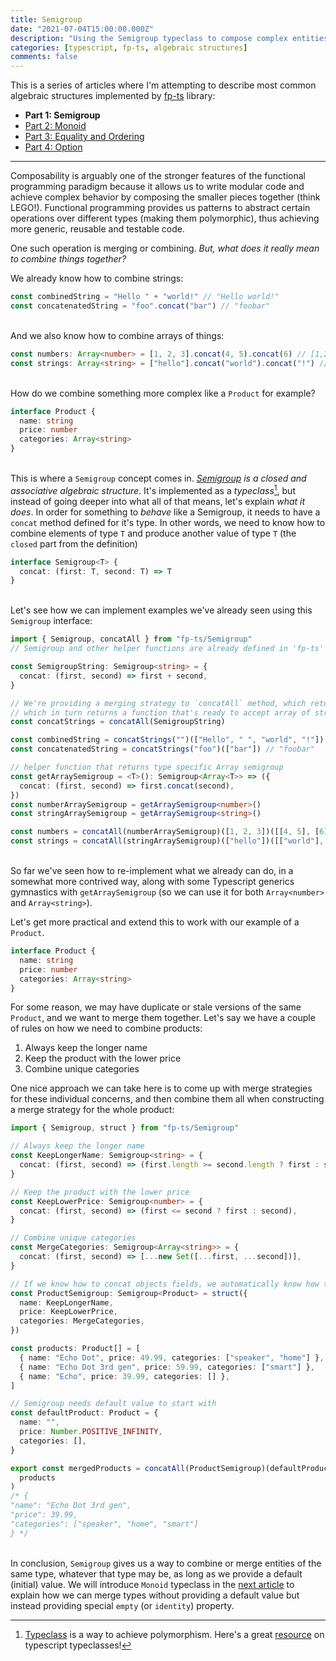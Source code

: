 ```yaml
---
title: Semigroup
date: "2021-07-04T15:00:00.000Z"
description: "Using the Semigroup typeclass to compose complex entities"
categories: [typescript, fp-ts, algebraic structures]
comments: false
---
```


This is a series of articles where I'm attempting to describe most common algebraic structures implemented by [fp-ts](https://github.com/gcanti/fp-ts) library:

- **Part 1: Semigroup**
- [Part 2: Monoid](/monoid)
- [Part 3: Equality and Ordering](/equality-and-ordering)
- [Part 4: Option](/option)

---

Composability is arguably one of the stronger features of the functional programming paradigm because it allows us to write modular code and achieve complex behavior by composing the smaller pieces together (think LEGO!). Functional programming provides us patterns to abstract certain operations over different types (making them polymorphic), thus achieving more generic, reusable and testable code.

One such operation is merging or combining. _But, what does it really mean to combine things together?_

We already know how to combine strings:

```ts
const combinedString = "Hello " + "world!" // "Hello world!"
const concatenatedString = "foo".concat("bar") // "foobar"
```

\
And we also know how to combine arrays of things:

```ts
const numbers: Array<number> = [1, 2, 3].concat(4, 5).concat(6) // [1,2,3,4,5,6]
const strings: Array<string> = ["hello"].concat("world").concat("!") // ["hello", "world", "!"]
```

\
How do we combine something more complex like a `Product` for example?

```ts
interface Product {
  name: string
  price: number
  categories: Array<string>
}
```

\
This is where a `Semigroup` concept comes in. _[Semigroup](https://en.wikipedia.org/wiki/Semigroup) is a closed and associative algebraic structure_. It's implemented as a _typeclass_[^1], but instead of going deeper into what all of that means, let's explain _what it does_. In order for something to _behave_ like a Semigroup, it needs to have a `concat` method defined for it's type. In other words, we need to know how to combine elements of type `T` and produce another value of type `T` (the `closed` part from the definition)

```ts
interface Semigroup<T> {
  concat: (first: T, second: T) => T
}
```

\
Let's see how we can implement examples we've already seen using this `Semigroup` interface:

```ts
import { Semigroup, concatAll } from "fp-ts/Semigroup"
// Semigroup and other helper functions are already defined in 'fp-ts' library

const SemigroupString: Semigroup<string> = {
  concat: (first, second) => first + second,
}

// We're providing a merging strategy to `concatAll` method, which returns a function expecting an initial value,
// which in turn returns a function that's ready to accept array of strings.
const concatStrings = concatAll(SemigroupString)

const combinedString = concatStrings("")(["Hello", " ", "world", "!"]) // "Hello world!"
const concatenatedString = concatStrings("foo")(["bar"]) // "foobar"

// helper function that returns type specific Array semigroup
const getArraySemigroup = <T>(): Semigroup<Array<T>> => ({
  concat: (first, second) => first.concat(second),
})
const numberArraySemigroup = getArraySemigroup<number>()
const stringArraySemigroup = getArraySemigroup<string>()

const numbers = concatAll(numberArraySemigroup)([1, 2, 3])([[4, 5], [6]]) // [1,2,3,4,5,6]
const strings = concatAll(stringArraySemigroup)(["hello"])([["world"], ["!"]]) // ["hello", "world"]
```

\
So far we've seen how to re-implement what we already can do, in a somewhat more contrived way, along with some Typescript generics gymnastics with `getArraySemigroup` (so we can use it for both `Array<number>` and `Array<string>`).

Let's get more practical and extend this to work with our example of a `Product`.

```ts
interface Product {
  name: string
  price: number
  categories: Array<string>
}
```

For some reason, we may have duplicate or stale versions of the same `Product`, and we want to merge them together.
Let's say we have a couple of rules on how we need to combine products:

1. Always keep the longer name
2. Keep the product with the lower price
3. Combine unique categories

One nice approach we can take here is to come up with merge strategies for these individual concerns, and then combine them all when constructing a merge strategy for the whole product:

```ts
import { Semigroup, struct } from "fp-ts/Semigroup"

// Always keep the longer name
const KeepLongerName: Semigroup<string> = {
  concat: (first, second) => (first.length >= second.length ? first : second),
}

// Keep the product with the lower price
const KeepLowerPrice: Semigroup<number> = {
  concat: (first, second) => (first <= second ? first : second),
}

// Combine unique categories
const MergeCategories: Semigroup<Array<string>> = {
  concat: (first, second) => [...new Set([...first, ...second])],
}

// If we know how to concat objects fields, we automatically know how to merge the whole object as well (using `struct`)
const ProductSemigroup: Semigroup<Product> = struct({
  name: KeepLongerName,
  price: KeepLowerPrice,
  categories: MergeCategories,
})

const products: Product[] = [
  { name: "Echo Dot", price: 49.99, categories: ["speaker", "home"] },
  { name: "Echo Dot 3rd gen", price: 59.99, categories: ["smart"] },
  { name: "Echo", price: 39.99, categories: [] },
]

// Semigroup needs default value to start with
const defaultProduct: Product = {
  name: "",
  price: Number.POSITIVE_INFINITY,
  categories: [],
}

export const mergedProducts = concatAll(ProductSemigroup)(defaultProduct)(
  products
)
/* {
"name": "Echo Dot 3rd gen", 
"price": 39.99,
"categories": ["speaker", "home", "smart"]
} */
```

\
In conclusion, `Semigroup` gives us a way to combine or merge entities of the same type, whatever that type may be, as long as we provide a default (initial) value. We will introduce `Monoid` typeclass in the [next article](/monoid) to explain how we can merge types without providing a default value but instead providing special `empty` (or `identity`) property.

[^1]: [Typeclass](https://en.wikipedia.org/wiki/Type_class) is a way to achieve polymorphism. Here's a great [resource](https://paulgray.net/typeclasses-in-typescript/) on typescript typeclasses!
